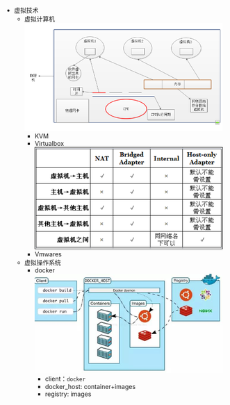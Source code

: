 - 虚拟技术
    - 虚拟计算机 ![virtual](PNG/virtual.PNG)
        - KVM 
        - Virtualbox ![Internet](PNG/internet.PNG)
        - Vmwares
    - 虚拟操作系统
        - docker ![docker](PNG/docker.PNG)
            - client：`docker`
            - docker_host: container+images
            - registry: images